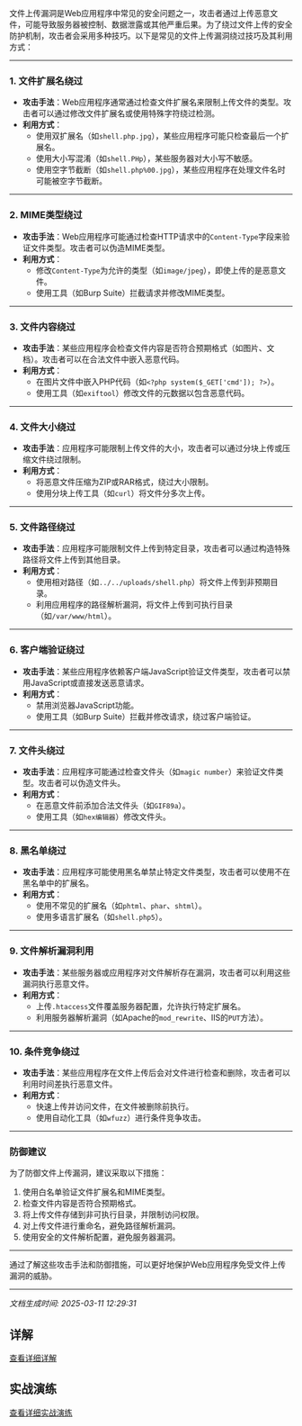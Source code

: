 文件上传漏洞是Web应用程序中常见的安全问题之一，攻击者通过上传恶意文件，可能导致服务器被控制、数据泄露或其他严重后果。为了绕过文件上传的安全防护机制，攻击者会采用多种技巧。以下是常见的文件上传漏洞绕过技巧及其利用方式：

---

### 1. **文件扩展名绕过**
   - **攻击手法**：Web应用程序通常通过检查文件扩展名来限制上传文件的类型。攻击者可以通过修改文件扩展名或使用特殊字符绕过检测。
   - **利用方式**：
     - 使用双扩展名（如`shell.php.jpg`），某些应用程序可能只检查最后一个扩展名。
     - 使用大小写混淆（如`shell.PHp`），某些服务器对大小写不敏感。
     - 使用空字节截断（如`shell.php%00.jpg`），某些应用程序在处理文件名时可能被空字节截断。

---

### 2. **MIME类型绕过**
   - **攻击手法**：Web应用程序可能通过检查HTTP请求中的`Content-Type`字段来验证文件类型。攻击者可以伪造MIME类型。
   - **利用方式**：
     - 修改`Content-Type`为允许的类型（如`image/jpeg`），即使上传的是恶意文件。
     - 使用工具（如Burp Suite）拦截请求并修改MIME类型。

---

### 3. **文件内容绕过**
   - **攻击手法**：某些应用程序会检查文件内容是否符合预期格式（如图片、文档）。攻击者可以在合法文件中嵌入恶意代码。
   - **利用方式**：
     - 在图片文件中嵌入PHP代码（如`<?php system($_GET['cmd']); ?>`）。
     - 使用工具（如`exiftool`）修改文件的元数据以包含恶意代码。

---

### 4. **文件大小绕过**
   - **攻击手法**：应用程序可能限制上传文件的大小，攻击者可以通过分块上传或压缩文件绕过限制。
   - **利用方式**：
     - 将恶意文件压缩为ZIP或RAR格式，绕过大小限制。
     - 使用分块上传工具（如`curl`）将文件分多次上传。

---

### 5. **文件路径绕过**
   - **攻击手法**：应用程序可能限制文件上传到特定目录，攻击者可以通过构造特殊路径将文件上传到其他目录。
   - **利用方式**：
     - 使用相对路径（如`../../uploads/shell.php`）将文件上传到非预期目录。
     - 利用应用程序的路径解析漏洞，将文件上传到可执行目录（如`/var/www/html`）。

---

### 6. **客户端验证绕过**
   - **攻击手法**：某些应用程序依赖客户端JavaScript验证文件类型，攻击者可以禁用JavaScript或直接发送恶意请求。
   - **利用方式**：
     - 禁用浏览器JavaScript功能。
     - 使用工具（如Burp Suite）拦截并修改请求，绕过客户端验证。

---

### 7. **文件头绕过**
   - **攻击手法**：应用程序可能通过检查文件头（如`magic number`）来验证文件类型。攻击者可以伪造文件头。
   - **利用方式**：
     - 在恶意文件前添加合法文件头（如`GIF89a`）。
     - 使用工具（如`hex编辑器`）修改文件头。

---

### 8. **黑名单绕过**
   - **攻击手法**：应用程序可能使用黑名单禁止特定文件类型，攻击者可以使用不在黑名单中的扩展名。
   - **利用方式**：
     - 使用不常见的扩展名（如`phtml`、`phar`、`shtml`）。
     - 使用多语言扩展名（如`shell.php5`）。

---

### 9. **文件解析漏洞利用**
   - **攻击手法**：某些服务器或应用程序对文件解析存在漏洞，攻击者可以利用这些漏洞执行恶意文件。
   - **利用方式**：
     - 上传`.htaccess`文件覆盖服务器配置，允许执行特定扩展名。
     - 利用服务器解析漏洞（如Apache的`mod_rewrite`、IIS的`PUT`方法）。

---

### 10. **条件竞争绕过**
   - **攻击手法**：某些应用程序在文件上传后会对文件进行检查和删除，攻击者可以利用时间差执行恶意文件。
   - **利用方式**：
     - 快速上传并访问文件，在文件被删除前执行。
     - 使用自动化工具（如`wfuzz`）进行条件竞争攻击。

---

### 防御建议
为了防御文件上传漏洞，建议采取以下措施：
1. 使用白名单验证文件扩展名和MIME类型。
2. 检查文件内容是否符合预期格式。
3. 将上传文件存储到非可执行目录，并限制访问权限。
4. 对上传文件进行重命名，避免路径解析漏洞。
5. 使用安全的文件解析配置，避免服务器漏洞。

---

通过了解这些攻击手法和防御措施，可以更好地保护Web应用程序免受文件上传漏洞的威胁。

---

*文档生成时间: 2025-03-11 12:29:31*

## 详解

[查看详细详解](文件上传漏洞绕过技巧的攻击技术/详细资料/文件上传漏洞绕过技巧的攻击技术_详解.md)


## 实战演练

[查看详细实战演练](文件上传漏洞绕过技巧的攻击技术/详细资料/文件上传漏洞绕过技巧的攻击技术_实战演练.md)



























